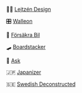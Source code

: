 👨‍💻 [Lejtzén Design](https://lejtzendesign.se "Lejtzén Design")

🎛️ [Walleon](https://walleon.io "Walleon")

🚗 [Försäkra Bil](https://forsakrabil.se "Försäkra Bil")

🛹 [Boardstacker](https://boardstacker.com "Boardstacker")

💬 [Ask](https://lejtzen.github.io/ask "Ask")

🇯🇵 [Japanizer](https://lejtzen.github.io/japanizer "Japanizer")

🇸🇪 [Swedish Deconstructed](https://swedishdeconstructed.com "Swedish Deconstructed")
